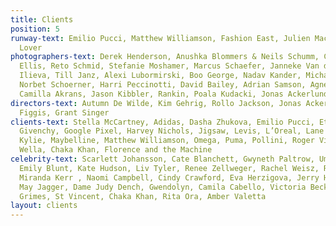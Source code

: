 ```yaml
---
title: Clients
position: 5
runway-text: Emilio Pucci, Matthew Williamson, Fashion East, Julien Macdonald, Antipodium,
  Lover
photographers-text: Derek Henderson, Anushka Blommers & Neils Schumm, Colin Dodgson, Josh Olins, Laurence
  Ellis, Reto Schmid, Stefanie Moshamer, Marcus Schaefer, Janneke Van der Hagen, Greta
  Ilieva, Till Janz, Alexi Lubormirski, Boo George, Nadav Kander, Michal Pudelka,
  Norbet Schoerner, Harri Peccinotti, David Bailey, Adrian Samson, Agnes Lloyd Platt,
  Camilla Akrans, Jason Kibbler, Rankin, Poala Kudacki, Jonas Ackerlund
directors-text: Autumn De Wilde, Kim Gehrig, Rollo Jackson, Jonas Ackerlund, Mike
  Figgis, Grant Singer
clients-text: Stella McCartney, Adidas, Dasha Zhukova, Emilio Pucci, Etre Cecile, Farfetch,
  Givenchy, Google Pixel, Harvey Nichols, Jigsaw, Levis, L’Oreal, Lane Crawford, Love
  Kylie, Maybelline, Matthew Williamson, Omega, Puma, Pollini, Roger Vivier, Swarovski, Style.com,
  Wella, Chaka Khan, Florence and the Machine
celebrity-text: Scarlett Johansson, Cate Blanchett, Gwyneth Paltrow, Uma Thurman,
  Emily Blunt, Kate Hudson, Liv Tyler, Renee Zellweger, Rachel Weisz, Rebecca Hall,
  Miranda Kerr , Naomi Campbell, Cindy Crawford, Eva Herzigova, Jerry Hall, Georgia
  May Jagger, Dame Judy Dench, Gwendolyn, Camila Cabello, Victoria Beckham, Lily James,
  Grimes, St Vincent, Chaka Khan, Rita Ora, Amber Valetta
layout: clients
---
```


